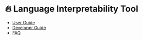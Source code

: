 # 🔥 Language Interpretability Tool

<!--* freshness: { owner: 'lit-dev' reviewed: '2020-08-04' } *-->



*   [User Guide](user_guide.md)
*   [Developer Guide](development.md)
*   [FAQ](faq.md)
